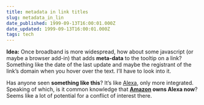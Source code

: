 ```yaml
---
title: metadata in link titles
slug: metadata_in_lin
date_published: 1999-09-13T16:00:01.000Z
date_updated: 1999-09-13T16:00:01.000Z
tags: tech
---
```


**Idea:** Once broadband is more widespread, how about some javascript (or maybe a browser add-in) that adds **meta-data** to the tooltip on a link? Something like the date of the last update and maybe the registrant of the link’s domain when you hover over the text. I’ll have to look into it.

Has anyone seen **something like this**? It’s like [Alexa](http://www.alexa.com), only more integrated. Speaking of which, is it common knowledge that **[Amazon](http://www.amazon.com) owns Alexa now**? Seems like a lot of potential for a conflict of interest there.
